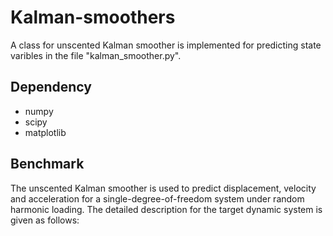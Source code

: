 # Kalman-smoothers
A class for unscented Kalman smoother is implemented for predicting state varibles in the file "kalman_smoother.py".

## Dependency
- numpy
- scipy
- matplotlib

## Benchmark
The unscented Kalman smoother is used to predict displacement, velocity and acceleration for a single-degree-of-freedom system under random harmonic loading. The detailed description for the target dynamic system is given as follows:
